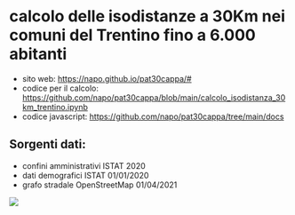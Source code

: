 # calcolo delle isodistanze a 30Km nei comuni del Trentino fino a 6.000 abitanti
- sito web: https://napo.github.io/pat30cappa/#
- codice per il calcolo: https://github.com/napo/pat30cappa/blob/main/calcolo_isodistanza_30km_trentino.ipynb
- codice javascript: https://github.com/napo/pat30cappa/tree/main/docs

## Sorgenti dati:
- confini amministrativi ISTAT 2020
- dati demografici ISTAT 01/01/2020
- grafo stradale OpenStreetMap 01/04/2021

![](https://raw.githubusercontent.com/napo/pat30cappa/main/preview.gif)
